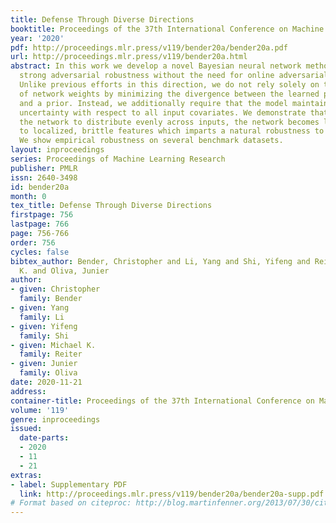 ```yaml
---
title: Defense Through Diverse Directions
booktitle: Proceedings of the 37th International Conference on Machine Learning
year: '2020'
pdf: http://proceedings.mlr.press/v119/bender20a/bender20a.pdf
url: http://proceedings.mlr.press/v119/bender20a.html
abstract: In this work we develop a novel Bayesian neural network methodology to achieve
  strong adversarial robustness without the need for online adversarial training.
  Unlike previous efforts in this direction, we do not rely solely on the stochasticity
  of network weights by minimizing the divergence between the learned parameter distribution
  and a prior. Instead, we additionally require that the model maintain some expected
  uncertainty with respect to all input covariates. We demonstrate that by encouraging
  the network to distribute evenly across inputs, the network becomes less susceptible
  to localized, brittle features which imparts a natural robustness to targeted perturbations.
  We show empirical robustness on several benchmark datasets.
layout: inproceedings
series: Proceedings of Machine Learning Research
publisher: PMLR
issn: 2640-3498
id: bender20a
month: 0
tex_title: Defense Through Diverse Directions
firstpage: 756
lastpage: 766
page: 756-766
order: 756
cycles: false
bibtex_author: Bender, Christopher and Li, Yang and Shi, Yifeng and Reiter, Michael
  K. and Oliva, Junier
author:
- given: Christopher
  family: Bender
- given: Yang
  family: Li
- given: Yifeng
  family: Shi
- given: Michael K.
  family: Reiter
- given: Junier
  family: Oliva
date: 2020-11-21
address: 
container-title: Proceedings of the 37th International Conference on Machine Learning
volume: '119'
genre: inproceedings
issued:
  date-parts:
  - 2020
  - 11
  - 21
extras:
- label: Supplementary PDF
  link: http://proceedings.mlr.press/v119/bender20a/bender20a-supp.pdf
# Format based on citeproc: http://blog.martinfenner.org/2013/07/30/citeproc-yaml-for-bibliographies/
---
```

